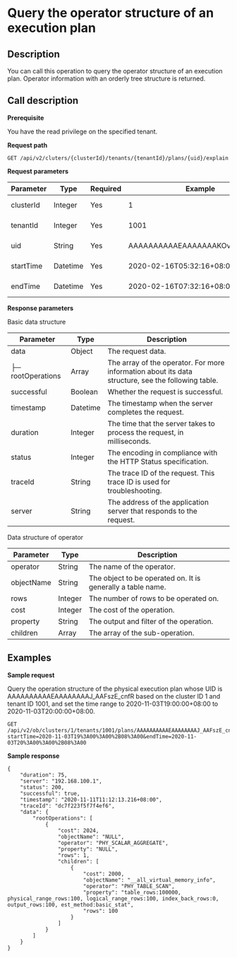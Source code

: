 Query the operator structure of an execution plan
======================================================================



**Description**
------------------------------------

You can call this operation to query the operator structure of an execution plan. Operator information with an orderly tree structure is returned.

**Call description**
-----------------------------------------

**Prerequisite**

You have the read privilege on the specified tenant.

**Request path**

`GET /api/v2/cluters/{clusterId}/tenants/{tenantId}/plans/{uid}/explain`

**Request parameters**


| Parameter |   Type   | Required |             Example              |      Description       |
|-----------|----------|----------|----------------------------------|------------------------|
| clusterId | Integer  | Yes      | 1                                | The ID of the cluster. |
| tenantId  | Integer  | Yes      | 1001                             | The ID of the tenant.  |
| uid       | String   | Yes      | AAAAAAAAAAEAAAAAAAKOvgAFs1_j8s3i | The UID of the plan.   |
| startTime | Datetime | Yes      | 2020-02-16T05:32:16+08:00        | The start time.        |
| endTime   | Datetime | Yes      | 2020-02-16T07:32:16+08:00        | The end time.          |





**Response parameters**

Basic data structure




|     Parameter     |   Type   |                                            Description                                             |
|-------------------|----------|----------------------------------------------------------------------------------------------------|
| data              | Object   | The request data.                                                                                  |
| ├─ rootOperations | Array    | The array of the operator. For more information about its data structure, see the following table. |
| successful        | Boolean  | Whether the request is successful.                                                                 |
| timestamp         | Datetime | The timestamp when the server completes the request.                                               |
| duration          | Integer  | The time that the server takes to process the request, in milliseconds.                            |
| status            | Integer  | The encoding in compliance with the HTTP Status specification.                                     |
| traceId           | String   | The trace ID of the request. This trace ID is used for troubleshooting.                            |
| server            | String   | The address of the application server that responds to the request.                                |



Data structure of operator


| Parameter  |  Type   |                         Description                         |
|------------|---------|-------------------------------------------------------------|
| operator   | String  | The name of the operator.                                   |
| objectName | String  | The object to be operated on. It is generally a table name. |
| rows       | Integer | The number of rows to be operated on.                       |
| cost       | Integer | The cost of the operation.                                  |
| property   | String  | The output and filter of the operation.                     |
| children   | Array   | The array of the sub-operation.                             |



**Examples**
---------------------------------

**Sample request**

Query the operation structure of the physical execution plan whose UID is AAAAAAAAAAEAAAAAAAAJ_AAFszE_cnfR based on the cluster ID 1 and tenant ID 1001, and set the time range to 2020-11-03T19:00:00+08:00 to 2020-11-03T20:00:00+08:00.

```code
GET /api/v2/ob/clusters/1/tenants/1001/plans/AAAAAAAAAAEAAAAAAAAJ_AAFszE_cnfR/explain?startTime=2020-11-03T19%3A00%3A00%2B08%3A00&endTime=2020-11-03T20%3A00%3A00%2B08%3A00
```



**Sample response**

```code
{
    "duration": 75,
    "server": "192.168.100.1",
    "status": 200,
    "successful": true,
    "timestamp": "2020-11-11T11:12:13.216+08:00",
    "traceId": "dc7f223f5f7f4ef6",
    "data": {
        "rootOperations": [
            {
                "cost": 2024,
                "objectName": "NULL",
                "operator": "PHY_SCALAR_AGGREGATE",
                "property": "NULL",
                "rows": 1,
                "children": [
                    {
                        "cost": 2000,
                        "objectName": "__all_virtual_memory_info",
                        "operator": "PHY_TABLE_SCAN",
                        "property": "table_rows:100000, physical_range_rows:100, logical_range_rows:100, index_back_rows:0, output_rows:100, est_method:basic_stat",
                        "rows": 100
                    }
                ]
            }
        ]
    }
}
```
